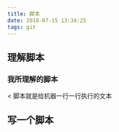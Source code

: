 ```yaml
---
title: 脚本
date: 2018-07-15 13:34:25
tags: git
---
```

## 理解脚本
### 我所理解的脚本
< 脚本就是给机器一行一行执行的文本
## 写一个脚本
